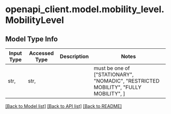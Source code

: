 # openapi_client.model.mobility_level.MobilityLevel

## Model Type Info
Input Type | Accessed Type | Description | Notes
------------ | ------------- | ------------- | -------------
str,  | str,  |  | must be one of ["STATIONARY", "NOMADIC", "RESTRICTED MOBILITY", "FULLY MOBILITY", ] 

[[Back to Model list]](../../README.md#documentation-for-models) [[Back to API list]](../../README.md#documentation-for-api-endpoints) [[Back to README]](../../README.md)

